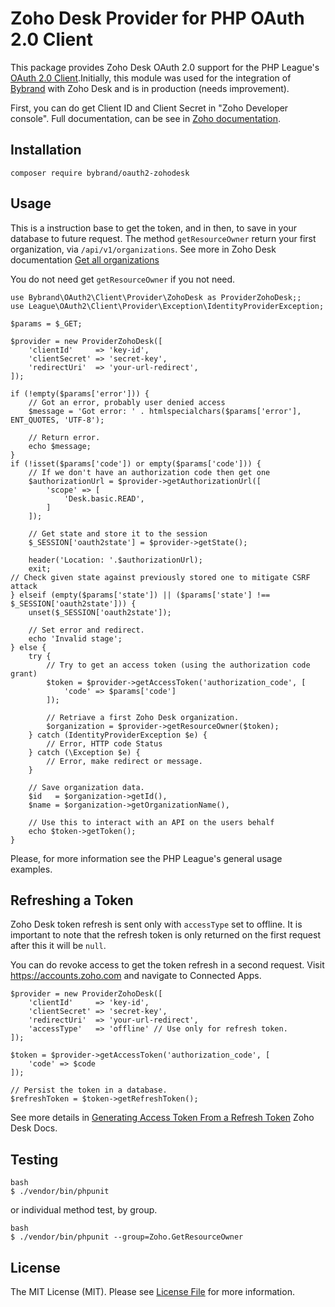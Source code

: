 # Zoho Desk Provider for PHP OAuth 2.0 Client

This package provides Zoho Desk OAuth 2.0 support for the PHP League's [OAuth 2.0 Client](https://github.com/thephpleague/oauth2-client).Initially, this module was used for the integration of [Bybrand](https://www.bybrand.io) with Zoho Desk and is in production (needs improvement).

First, you can do get Client ID and Client Secret in "Zoho Developer console". Full documentation, can be see in [Zoho documentation](https://www.zoho.com/developer/).

## Installation

```
composer require bybrand/oauth2-zohodesk
```

## Usage
This is a instruction base to get the token, and in then, to save in your database to future request. The method `getResourceOwner` return your first organization, via `/api/v1/organizations`. See more in Zoho Desk documentation [Get all organizations](https://desk.zoho.com/support/APIDocument.do#Organizations#Organizations_Getallorganizations)

You do not need get `getResourceOwner` if you not need.

```
use Bybrand\OAuth2\Client\Provider\ZohoDesk as ProviderZohoDesk;;
use League\OAuth2\Client\Provider\Exception\IdentityProviderException;

$params = $_GET;

$provider = new ProviderZohoDesk([
    'clientId'     => 'key-id',
    'clientSecret' => 'secret-key',
    'redirectUri'  => 'your-url-redirect',
]);

if (!empty($params['error'])) {
    // Got an error, probably user denied access
    $message = 'Got error: ' . htmlspecialchars($params['error'], ENT_QUOTES, 'UTF-8');

    // Return error.
    echo $message;
}
if (!isset($params['code']) or empty($params['code'])) {
    // If we don't have an authorization code then get one
    $authorizationUrl = $provider->getAuthorizationUrl([
        'scope' => [
            'Desk.basic.READ',            
        ]
    ]);

    // Get state and store it to the session
    $_SESSION['oauth2state'] = $provider->getState();

    header('Location: '.$authorizationUrl);
    exit;
// Check given state against previously stored one to mitigate CSRF attack
} elseif (empty($params['state']) || ($params['state'] !== $_SESSION['oauth2state'])) {
    unset($_SESSION['oauth2state']);

    // Set error and redirect.
    echo 'Invalid stage';
} else {
    try {
        // Try to get an access token (using the authorization code grant)
        $token = $provider->getAccessToken('authorization_code', [
            'code' => $params['code']
        ]);

        // Retriave a first Zoho Desk organization.        
        $organization = $provider->getResourceOwner($token);
    } catch (IdentityProviderException $e) {
        // Error, HTTP code Status
    } catch (\Exception $e) {
        // Error, make redirect or message.
    }

    // Save organization data.
    $id   = $organization->getId(),
    $name = $organization->getOrganizationName(),

    // Use this to interact with an API on the users behalf
    echo $token->getToken();
}
```
Please, for more information see the PHP League's general usage examples.

## Refreshing a Token
Zoho Desk token refresh is sent only with `accessType` set to offline. It is important to note that the refresh token is only returned on the first request after this it will be `null`.

You can do revoke access to get the token refresh in a second request. Visit https://accounts.zoho.com and navigate to Connected Apps.

```
$provider = new ProviderZohoDesk([
    'clientId'     => 'key-id',
    'clientSecret' => 'secret-key',
    'redirectUri'  => 'your-url-redirect',
    'accessType'   => 'offline' // Use only for refresh token.
]);

$token = $provider->getAccessToken('authorization_code', [
    'code' => $code
]);

// Persist the token in a database.
$refreshToken = $token->getRefreshToken();
```
See more details in [Generating Access Token From a Refresh Token](https://desk.zoho.com/support/APIDocument.do#Authentication#Using_RefreshToken) Zoho Desk Docs.

## Testing

```
bash
$ ./vendor/bin/phpunit
```

or individual method test, by group.

```
bash
$ ./vendor/bin/phpunit --group=Zoho.GetResourceOwner
```

## License

The MIT License (MIT). Please see [License File](https://github.com/bybrand/oauth2-zoho/blob/master/LICENSE) for more information.
